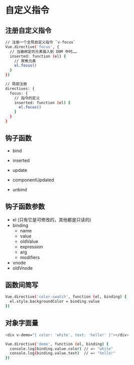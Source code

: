 # 自定义指令

## 注册自定义指令

```bash
// 注册一个全局自定义指令 `v-focus`
Vue.directive('focus', {
  // 当被绑定的元素插入到 DOM 中时……
  inserted: function (el) {
    // 聚焦元素
    el.focus()
  }
})

// 局部注册
directives: {
  focus: {
    // 指令的定义
    inserted: function (el) {
      el.focus()
    }
  }
}
```

## 钩子函数

* bind

* inserted

* update

* componentUpdated

* unbind

## 钩子函数参数

* el (只有它是可修改的，其他都是只读的)
* binding
  - name 
  - value
  - oldValue
  - expression
  - arg 
  - modifiers
* vnode
* oldVnode

## 函数间简写

```bash
Vue.directive('color-swatch', function (el, binding) {
  el.style.backgroundColor = binding.value
})
```
## 对象字面量

```bash
<div v-demo="{ color: 'white', text: 'hello!' }"></div>

Vue.directive('demo', function (el, binding) {
  console.log(binding.value.color) // => "white"
  console.log(binding.value.text)  // => "hello!"
})
```



